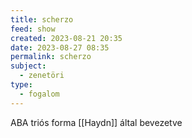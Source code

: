 ```yaml
---
title: scherzo
feed: show
created: 2023-08-21 20:35
date: 2023-08-27 08:35
permalink: scherzo
subject:
  - zenetöri
type:
  - fogalom
---
```


ABA triós forma [[Haydn]] által bevezetve